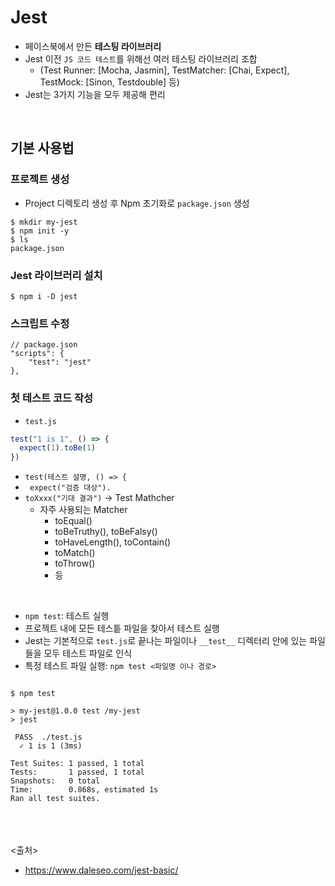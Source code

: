 # Jest
- 페이스북에서 만든 **테스팅 라이브러리**
- Jest 이전 `JS 코드 테스트`를 위해선 여러 테스팅 라이브러리 조합 
  - (Test Runner: [Mocha, Jasmin], TestMatcher: [Chai, Expect], TestMock: [Sinon, Testdouble] 등)
- Jest는 3가지 기능을 모두 제공해 편리
<br>

## 기본 사용법
### 프로젝트 생성
- Project 디렉토리 생성 후 Npm 초기화로 `package.json` 생성
```
$ mkdir my-jest
$ npm init -y
$ ls
package.json
```

### Jest 라이브러리 설치
```
$ npm i -D jest
```

### 스크립트 수정
```
// package.json
"scripts": {
    "test": "jest"
},
```

### 첫 테스트 코드 작성
- `test.js`
```javascript
test("1 is 1", () => {
  expect(1).toBe(1)
})
```
- `test(테스트 설명, () => {`
- ` expect("검증 대상").`
- `toXxxx("기대 결과")` ->  Test Mathcher
  - 자주 사용되는 Matcher
    - toEqual()
    - toBeTruthy(), toBeFalsy()
    - toHaveLength(), toContain()
    - toMatch()
    - toThrow()
    - 등

<br>

- `npm test`: 테스트 실행
- 프로젝트 내에 모든 테스틑 파일을 찾아서 테스트 실행
- Jest는 기본적으로 `test.js`로 끝나는 파일이나 `__test__` 디렉터리 안에 있는 파일들을 모두 테스트 파일로 인식
- 특정 테스트 파일 실행: `npm test <파일명 이나 경로>`
```

$ npm test

> my-jest@1.0.0 test /my-jest
> jest

 PASS  ./test.js
  ✓ 1 is 1 (3ms)

Test Suites: 1 passed, 1 total
Tests:       1 passed, 1 total
Snapshots:   0 total
Time:        0.868s, estimated 1s
Ran all test suites.
```

<br><br><br>
<출처>
- https://www.daleseo.com/jest-basic/
